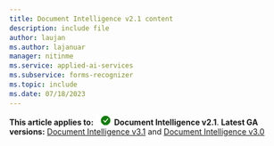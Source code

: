 ```yaml
---
title: Document Intelligence v2.1 content
description: include file
author: laujan
ms.author: lajanuar
manager: nitinme
ms.service: applied-ai-services
ms.subservice: forms-recognizer
ms.topic: include
ms.date: 07/18/2023
---
```


**This article applies to:** ![Document Intelligence v2.1 checkmark](../media/yes-icon.png) **Document Intelligence v2.1**. **Latest GA versions:** [Document Intelligence v3.1](?view=doc-intel-3.1.0&preserve-view=true) and [Document Intelligence v3.0](?view=doc-intel-3.0.0&preserve-view=true)
